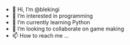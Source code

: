 - 👋 Hi, I’m @blekingi
- 👀 I’m interested in programming
- 🌱 I’m currently learning Python
- 💞️ I’m looking to collaborate on game making
- 📫 How to reach me ...

<!---
blekingi/blekingi is a ✨ special ✨ repository because its `README.md` (this file) appears on your GitHub profile.
You can click the Preview link to take a look at your changes.
--->
